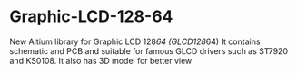 # Graphic-LCD-128-64
New Altium library for Graphic LCD 128*64 (GLCD128*64)
It contains schematic and PCB and suitable for famous GLCD drivers such as ST7920 and KS0108.
It also has 3D model for better view
